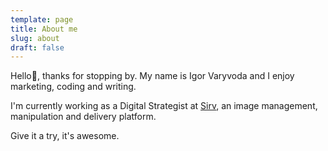 ```yaml
---
template: page
title: About me
slug: about
draft: false
---
```

Hello👋, thanks for stopping by. My name is Igor Varyvoda and I enjoy marketing, coding and writing.

I'm currently working as a Digital Strategist at [Sirv](https://sirv.com), an image management, manipulation and delivery platform.

Give it a try, it's awesome.
